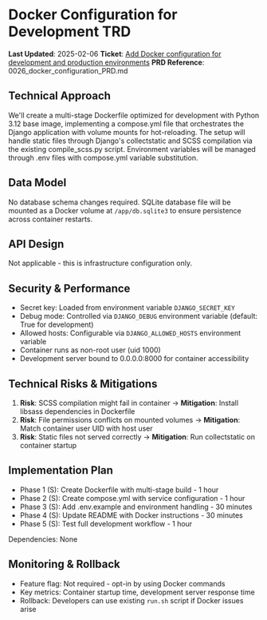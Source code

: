 # Docker Configuration for Development TRD

**Last Updated**: 2025-02-06
**Ticket**: [Add Docker configuration for development and production environments](https://github.com/MarcinOrlowski/pyggy-expense-tracker/issues/26)
**PRD Reference**: 0026_docker_configuration_PRD.md

## Technical Approach

We'll create a multi-stage Dockerfile optimized for development with Python 3.12 base image, implementing a compose.yml file that orchestrates the Django application with volume mounts for hot-reloading. The setup will handle static files through Django's collectstatic and SCSS compilation via the existing compile_scss.py script. Environment variables will be managed through .env files with compose.yml variable substitution.

## Data Model

No database schema changes required. SQLite database file will be mounted as a Docker volume at `/app/db.sqlite3` to ensure persistence across container restarts.

## API Design

Not applicable - this is infrastructure configuration only.

## Security & Performance

- Secret key: Loaded from environment variable `DJANGO_SECRET_KEY`
- Debug mode: Controlled via `DJANGO_DEBUG` environment variable (default: True for development)
- Allowed hosts: Configurable via `DJANGO_ALLOWED_HOSTS` environment variable
- Container runs as non-root user (uid 1000)
- Development server bound to 0.0.0.0:8000 for container accessibility

## Technical Risks & Mitigations

1. **Risk**: SCSS compilation might fail in container → **Mitigation**: Install libsass dependencies in Dockerfile
2. **Risk**: File permissions conflicts on mounted volumes → **Mitigation**: Match container user UID with host user
3. **Risk**: Static files not served correctly → **Mitigation**: Run collectstatic on container startup

## Implementation Plan

- Phase 1 (S): Create Dockerfile with multi-stage build - 1 hour
- Phase 2 (S): Create compose.yml with service configuration - 1 hour
- Phase 3 (S): Add .env.example and environment handling - 30 minutes
- Phase 4 (S): Update README with Docker instructions - 30 minutes
- Phase 5 (S): Test full development workflow - 1 hour

Dependencies: None

## Monitoring & Rollback

- Feature flag: Not required - opt-in by using Docker commands
- Key metrics: Container startup time, development server response time
- Rollback: Developers can use existing `run.sh` script if Docker issues arise
